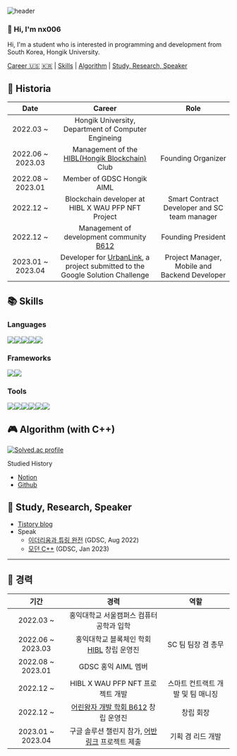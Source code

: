 ![header](https://capsule-render.vercel.app/api?type=soft&color=timeGradient&height=300&section=header&text=Hi!%20I'm%20nx006&fontSize=90)

### 👋 Hi, I'm nx006

Hi, I'm a student who is interested in programming and development from South Korea, Hongik University.

[Career 🇺🇸](#-historia) [🇰🇷](#-경력) | [Skills](#-skills) | [Algorithm](#-algorithm-with-c) | [Study, Research, Speaker](#-study-research-speaker)

## 🚀 Historia
| Date | Career | Role |
|:---:|:---:|:---:|
| 2022.03 ~ | Hongik University, Department of Computer Engineing |
| 2022.06 ~ 2023.03 | Management of the [HIBL(Hongik Blockchain)](https://maddening-servant-2d3.notion.site/About-HIBL-e310770841094897970e814aca1015dd) Club | Founding Organizer |
| 2022.08 ~ 2023.01 | Member of GDSC Hongik AIML |  |
| 2022.12 ~ | Blockchain developer at HIBL X WAU PFP NFT Project | Smart Contract Developer and SC team manager |
| 2022.12 ~ | Management of development community [B612](https://github.com/HongikB612) | Founding President |
| 2023.01 ~ 2023.04 | Developer for [UrbanLink](https://github.com/HongikB612/UrbanLink), a project submitted to the Google Solution Challenge | Project Manager, Mobile and Backend Developer |

## 📚 Skills
### Languages

<img src="https://img.shields.io/badge/C-A8B9CC?style=flat-square&logo=c&logoColor=white"><img src="https://img.shields.io/badge/C++-00599C?style=flat-square&logo=c%2B%2B&logoColor=white"><img src="https://img.shields.io/badge/Python-3776AB?style=flat-square&logo=python&logoColor=white"><img src="https://img.shields.io/badge/Dart-0175C2?style=flat-square&logo=dart&logoColor=white"><img src="https://img.shields.io/badge/Solidity-363636?style=flat-square&logo=solidity&logoColor=white">

### Frameworks

<img src="https://img.shields.io/badge/Flutter-02569B?style=flat-square&logo=flutter&logoColor=white"><img src="https://img.shields.io/badge/Firebase-FFCA28?style=flat-square&logo=firebase&logoColor=white">

### Tools

<img src="https://img.shields.io/badge/VS-5C2D91?style=flat-square&logo=visual-studio&logoColor=white"><img src="https://img.shields.io/badge/VS Code-007ACC?style=flat-square&logo=visual-studio-code&logoColor=white"><img src="https://img.shields.io/badge/CLion-000000?style=flat-square&logo=clion&logoColor=white"><img src="https://img.shields.io/badge/Ethereum-3C3C3D?style=flat-square&logo=ethereum&logoColor=white"><img src="https://img.shields.io/badge/Notion-000000?style=flat-square&logo=notion&logoColor=white"><img src="https://img.shields.io/badge/Markdown-000000?style=flat-square&logo=markdown&logoColor=white">

## 🎮 Algorithm (with C++)

[![Solved.ac profile](http://mazassumnida.wtf/api/v2/generate_badge?boj=gmblue12)](https://solved.ac/gmblue12)

Studied History
- [Notion](https://hongik-b612.notion.site/5ba2e841c70e4743b1ef03dbdd94abbd?v=34108fefefcd42fea85c77819a1df199)
- [Github](https://github.com/nx006/algorithm-study)

## 📖 Study, Research, Speaker

- [Tistory blog](https://nx006.tistory.com/)
- Speak
    - [이더리움과 튜링 완전](https://youtu.be/cM5S6co65-k) (GDSC, Aug 2022)
    - [모던 C++](https://www.youtube.com/watch?v=vVKgfyRnNp8) (GDSC, Jan 2023)

---
## 🚀 경력
| 기간 | 경력 | 역할 |
|:---:|:---:|:---:|
| 2022.03 ~ | 홍익대학교 서울캠퍼스 컴퓨터공학과 입학 |
| 2022.06 ~ 2023.03 | 홍익대학교 블록체인 학회 [HIBL](https://maddening-servant-2d3.notion.site/About-HIBL-e310770841094897970e814aca1015dd) 창립 운영진 | SC 팀 팀장 겸 총무 |
| 2022.08 ~ 2023.01 | GDSC 홍익 AIML 멤버 | |
| 2022.12 ~ | HIBL X WAU PFP NFT 프로젝트 개발 | 스마트 컨트랙트 개발 및 팀 매니징 |
| 2022.12 ~ | [어린왕자 개발 학회 B612](https://github.com/HongikB612) 창립 운영진 | 창립 회장 |
| 2023.01 ~ 2023.04 | 구글 솔루션 챌린지 참가, [어반링크](https://github.com/HongikB612/UrbanLink) 프로젝트 제출 | 기획 겸 리드 개발 |